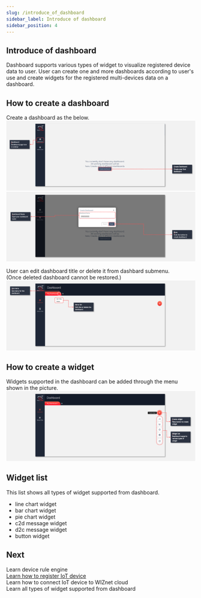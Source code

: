 ```yaml
---
slug: /introduce_of_dashboard
sidebar_label: Introduce of dashboard
sidebar_position: 4
---
```


## Introduce of dashboard
Dashboard supports various types of widget to visualize registered device data to user.
User can create one and more dashboards according to user's use and create widgets for the registered multi-devices data on a dashboard.


## How to create a dashboard
Create a dashboard as the below.
<br>
![](../../static/img/dashboard/introduce_of_dashboard_1.png)
![](../../static/img/dashboard/introduce_of_dashboard_2.png)

User can edit dashboard title or delete it from dashbard submenu.
<br>
(Once deleted dashboard cannot be restored.)
<br>
![](../../static/img/dashboard/introduce_of_dashboard_3.png)


## How to create a widget
Widgets supported in the dashboard can be added through the menu shown in the picture.
<br>
![](../../static/img/dashboard/introduce_of_dashboard_4.png)

## Widget list
This list shows all types of widget supported from dashboard.
<br>
- line chart widget
- bar chart widget
- pie chart widget 
- c2d message widget
- d2c message widget
- button widget

## Next
Learn device rule engine
<br>
[Learn how to register IoT device]()
<br>
Learn how to connect IoT device to WIZnet cloud
<br>
Learn all types of widget supported from dashboard
<br>
